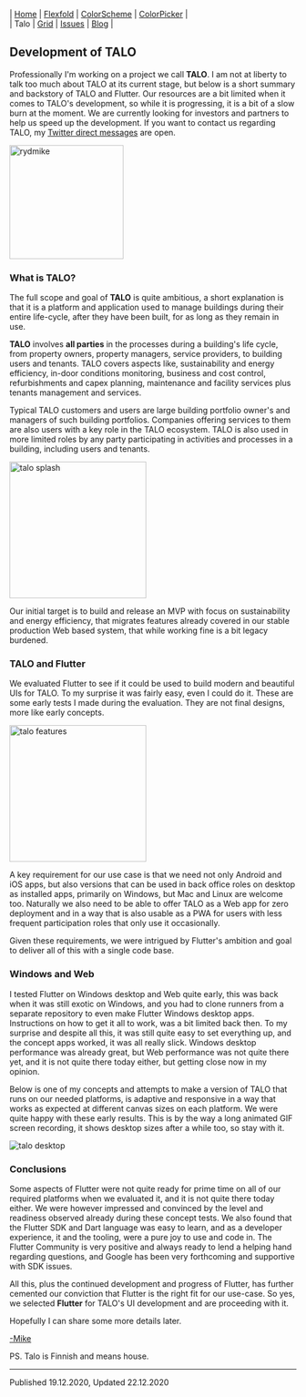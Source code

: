 | [Home](https://rydmike.com) | [Flexfold](flexfold) | [ColorScheme](colorscheme) | [ColorPicker](colorpicker) |  
| Talo                        | [Grid](gridview)     | [Issues](issues)           | [Blog](blog)               |


## Development of TALO

Professionally I'm working on a project we call **TALO**. I am not at liberty to talk too much about TALO at its
current stage, but below is a short summary and backstory of TALO and Flutter. Our resources are a bit
limited when it comes to TALO's development, so while it is progressing, it is a bit of a
slow burn at the moment. We are currently looking for investors and partners to help us speed up the development.
If you want to contact us regarding TALO, my [Twitter direct messages](https://twitter.com/RydMike) are open. 

<img src="https://rydmike.com/assets/mr2_round400_tr.png?raw=true" alt="rydmike" width="200"/>

### What is TALO?

The full scope and goal of **TALO** is quite ambitious, a short explanation is that it is a platform and application
used to manage buildings during their entire life-cycle, after they have been built, for as long as they remain in use.

**TALO** involves **all parties** in the processes during a building's life cycle, from property owners, 
property managers, service providers, to building users and tenants. TALO covers aspects like, sustainability and 
energy efficiency, in-door conditions monitoring, business and cost control, refurbishments and capex planning,
maintenance and facility services plus tenants management and services.

Typical TALO customers and users are large building portfolio owner's and managers of such building portfolios.
Companies offering services to them are also users with a key role in the TALO ecosystem. TALO is also used in
more limited roles by any party participating in activities and processes in a building, including
users and tenants.

<img src="https://rydmike.com/assets/splashdemo3.gif?raw=true" alt="talo splash" width="240"/>

Our initial target is to build and release an MVP with focus on sustainability and energy efficiency, 
that migrates features already covered in our stable production Web based system, that while working fine
is a bit legacy burdened.

### TALO and Flutter

We evaluated Flutter to see if it could be used to build modern and beautiful UIs for TALO. To my 
surprise it was fairly easy, even I could do it. These are some early tests I made during the evaluation. 
They are not final designs, more like early concepts.

<img src="https://rydmike.com/assets/TaloDemoV1.gif?raw=true" alt="talo features" width="240"/>

A key requirement for our use case is that we need not only Android and iOS apps, but also versions that 
can be used in back office roles on desktop as installed apps, primarily on Windows, but Mac and Linux are welcome too.
Naturally we also need to be able to offer TALO as a Web app for zero deployment and in a way that is also usable
as a PWA for users with less frequent participation roles that only use it occasionally.

Given these requirements, we were intrigued by Flutter's ambition and goal to deliver all of this with
a single code base.

### Windows and Web

I tested Flutter on Windows desktop and Web quite early, this was back when it was still exotic on Windows, and
you had to clone runners from a separate repository to even make Flutter Windows desktop apps. Instructions on
how to get it all to work, was a bit limited back then. To my surprise and despite all this, it was still quite easy
to set everything up, and the concept apps worked, it was all really slick. Windows desktop performance was already 
great, but Web performance was not quite there yet, and it is not quite there today either, but getting close
now in my opinion.

Below is one of my concepts and attempts to make a version of TALO that runs on our needed platforms, 
is adaptive and responsive in a way that works as expected at different canvas sizes on each platform. We were quite
happy with these early results. This is by the way a long animated GIF screen recording, it shows desktop sizes 
after a while too, so stay with it. 

<img src="https://rydmike.com/assets/TaloDesktopDemo.gif?raw=true" alt="talo desktop"/>


### Conclusions

Some aspects of Flutter were not quite ready for prime time on all of our required platforms when we evaluated it, 
and it is not quite there today either. We were however impressed and convinced by the level and 
readiness observed already during these concept tests. We also found that the Flutter SDK and Dart language was easy
to learn, and as a developer experience, it and the tooling, were a pure joy to use and code in.
The Flutter Community is very positive and always ready to lend a helping hand regarding questions, 
and Google has been very forthcoming and supportive with SDK issues.
 
All this, plus the continued development and progress of Flutter, has further cemented our conviction that Flutter is
the right fit for our use-case. So yes, we selected **Flutter** for TALO's UI development and are proceeding with it.

Hopefully I can share some more details later.

[-Mike](https://twitter.com/RydMike)

PS. Talo is Finnish and means house.

---
Published 19.12.2020, Updated 22.12.2020